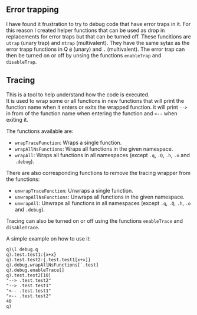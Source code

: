 ## Error trapping
I have found it frustration to try to debug code that have error traps in it. For this reason I created helper functions that can be
used as drop in replacements for error traps but that can be turned off.
These funcitions are `utrap` (unary trap) and `mtrap` (multivalent). They have the same sytax as the error trapp functions in Q `@` (unary) and `.` (multivalent). 
The error trap can then be turned on or off by unsing the functions `enableTrap` and `disableTrap`.


## Tracing
This is a tool to help understand how the code is executed.  
It is used to wrap some or all functions in new functions that will print the function name when it enters or exits the wrapped function.
it will print `-->` in from of the function name when entering the function and `<--` when exiting it. 

The functions available are:
* `wrapTraceFunction`: Wraps a single function.
* `wrapAllNsFunctions`: Wraps all functions in the given namespace.
* `wrapAll`: Wraps all functions in all namespaces (except `.q`, `.Q`, `.h`, `.o` and `.debug`).

There are also corresponding functions to remove the tracing wrapper from the functions:
* `unwrapTraceFunction`: Unwraps a single function.
* `unwrapAllNsFunctions`: Unwraps all functions in the given namespace.
* `unwrapAll`: Unwraps all functions in all namespaces (except `.q`, `.Q`, `.h`, `.o` and `.debug`).

Tracing can also be turned on or off using the functions `enableTrace` and `disableTrace`.

A simple example on how to use it:
```
q)\l debug.q
q).test.test1:{x+x} 
q).test.test2:{.test.test1[x+x]}
q).debug.wrapAllNsFunctions[`.test]
q).debug.enableTrace[]
q).test.test2[10]
"--> .test.test2"
"--> .test.test1"
"<-- .test.test1"
"<-- .test.test2"
40
q)
```